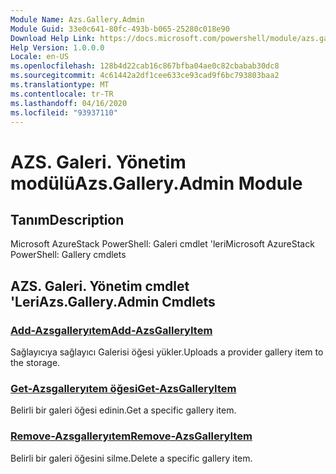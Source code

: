 ```yaml
---
Module Name: Azs.Gallery.Admin
Module Guid: 33e0c641-80fc-493b-b065-25280c018e90
Download Help Link: https://docs.microsoft.com/powershell/module/azs.gallery.admin
Help Version: 1.0.0.0
Locale: en-US
ms.openlocfilehash: 128b4d22cab16c867bfba04ae0c82cbabab30dc8
ms.sourcegitcommit: 4c61442a2df1cee633ce93cad9f6bc793803baa2
ms.translationtype: MT
ms.contentlocale: tr-TR
ms.lasthandoff: 04/16/2020
ms.locfileid: "93937110"
---
```

# <span data-ttu-id="ee27a-101">AZS. Galeri. Yönetim modülü</span><span class="sxs-lookup"><span data-stu-id="ee27a-101">Azs.Gallery.Admin Module</span></span>
## <span data-ttu-id="ee27a-102">Tanım</span><span class="sxs-lookup"><span data-stu-id="ee27a-102">Description</span></span>
<span data-ttu-id="ee27a-103">Microsoft AzureStack PowerShell: Galeri cmdlet 'leri</span><span class="sxs-lookup"><span data-stu-id="ee27a-103">Microsoft AzureStack PowerShell: Gallery cmdlets</span></span>

## <span data-ttu-id="ee27a-104">AZS. Galeri. Yönetim cmdlet 'Leri</span><span class="sxs-lookup"><span data-stu-id="ee27a-104">Azs.Gallery.Admin Cmdlets</span></span>
### [<span data-ttu-id="ee27a-105">Add-Azsgalleryıtem</span><span class="sxs-lookup"><span data-stu-id="ee27a-105">Add-AzsGalleryItem</span></span>](Add-AzsGalleryItem.md)
<span data-ttu-id="ee27a-106">Sağlayıcıya sağlayıcı Galerisi öğesi yükler.</span><span class="sxs-lookup"><span data-stu-id="ee27a-106">Uploads a provider gallery item to the storage.</span></span>

### [<span data-ttu-id="ee27a-107">Get-Azsgalleryıtem öğesi</span><span class="sxs-lookup"><span data-stu-id="ee27a-107">Get-AzsGalleryItem</span></span>](Get-AzsGalleryItem.md)
<span data-ttu-id="ee27a-108">Belirli bir galeri öğesi edinin.</span><span class="sxs-lookup"><span data-stu-id="ee27a-108">Get a specific gallery item.</span></span>

### [<span data-ttu-id="ee27a-109">Remove-Azsgalleryıtem</span><span class="sxs-lookup"><span data-stu-id="ee27a-109">Remove-AzsGalleryItem</span></span>](Remove-AzsGalleryItem.md)
<span data-ttu-id="ee27a-110">Belirli bir galeri öğesini silme.</span><span class="sxs-lookup"><span data-stu-id="ee27a-110">Delete a specific gallery item.</span></span>

